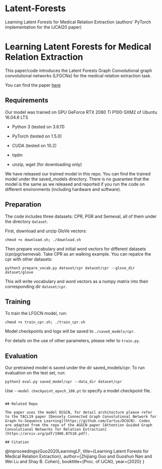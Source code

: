 # Latent-Forests
Learning Latent Forests for Medical Relation Extraction (authors' PyTorch implementation for the IJCAI20 paper)

Learning Latent Forests for Medical Relation Extraction
==========

This paper/code introduces the Latent Forests Graph Convolutional graph convolutional networks (LFGCNs)  for the medical relation extraction task.

You can find the paper [here](https://www.ijcai.org/Proceedings/2020/0505.pdf)

 

## Requirements

Our model was trained on GPU GeForce RTX 2080 Ti P100-SXM2 of Ubuntu 16.04.6 LTS

- Python 3 (tested on 3.6.11)

- PyTorch (tested on 1.5.0)

- CUDA (tested on 10.2)

- tqdm

- unzip, wget (for downloading only)

We have released our trained model in this repo. You can find the trained model under the saved_models directory. There is no guarantee that the model is the same as we released and reported if you run the code on different environments (including hardware and software). 

## Preparation

The code includes three datasets: CPR, PGR and Semeval, all of them under the directory `dataset`.

  
First, download and unzip GloVe vectors:

```
chmod +x download.sh; ./download.sh
```

  

Then prepare vocabulary and initial word vectors for different datasets (cpr/pgr/semeval). Take CPR as an walking example. You can repalce the cpr with other datasets:

```
python3 prepare_vocab.py dataset/cpr dataset/cpr --glove_dir dataset/glove
```

  

This will write vocabulary and word vectors as a numpy matrix into their corresponding dir `dataset/cpr`.

  

## Training

  

To train the LFGCN model, run:

```
chmod +x train_cpr.sh; ./train_cpr.sh
```

  

Model checkpoints and logs will be saved to `./saved_models/cpr`.

  

For details on the use of other parameters, please refer to `train.py`.

  

## Evaluation

  

Our pretrained model is saved under the dir saved_models/cpr. To run evaluation on the test set, run:

```
python3 eval.py saved_model/cpr --data_dir dataset/cpr
```

  

Use `--model checkpoint_epoch_100.pt` to specify a model checkpoint file.


```

## Related Repo

The paper uses the model DCGCN, for detail architecture please refer to the TACL19 paper [Densely Connected Graph Convolutional Network for Graph-to-Sequence Learning](https://github.com/Cartus/DCGCN). Codes are adapted from the repo of the AGGCN paper [Attention Guided Graph Convolutional Networks for Relation Extraction](https://arxiv.org/pdf/1906.07510.pdf).

## Citation

```
@inproceedings{Guo2020LearningLF,
  title={Learning Latent Forests for Medical Relation Extraction},
  author={Zhijiang Guo and Guoshun Nan and Wei Lu and Shay B. Cohen},
  booktitle={Proc. of IJCAI},
  year={2020}
}
```

